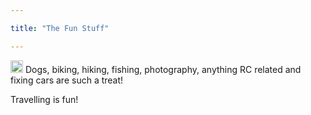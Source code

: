 ```yaml
---

title: "The Fun Stuff"

---
```


<img src="/website/images/LeMansComp01.jpg" alt="Anything RC Related" title="imageT" height="20"/>  
Dogs, biking, hiking, fishing, photography, anything RC related and fixing cars are such a treat!  

Travelling is fun!
